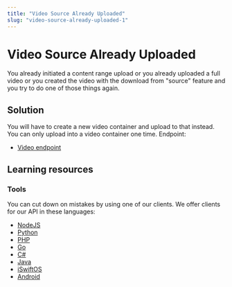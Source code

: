 ```yaml
---
title: "Video Source Already Uploaded"
slug: "video-source-already-uploaded-1"
---
```


Video Source Already Uploaded
=============================

You already initiated a content range upload or you already uploaded a full video or you created the video with the download from "source" feature and you try to do one of those things again.

## Solution 

You will have to create a new video container and upload to that instead. You can only upload into a video container one time. Endpoint:
* [Video endpoint](/reference/api/Videos#list-all-video-objects)

## Learning resources

### Tools

You can cut down on mistakes by using one of our clients. We offer clients for our API in these languages:

- [NodeJS](../sdks/api-clients/apivideo-nodejs-client.md)
- [Python](../sdks/api-clients/apivideo-python-client.md)
- [PHP](../sdks/api-clients/apivideo-php-client.md)
- [Go](../sdks/api-clients/apivideo-go-client.md)
- [C#](../sdks/api-clients/apivideo-csharp-client.md)
- [Java](../sdks/api-clients/apivideo-java-client.md)
- [iSwiftOS](../sdks/api-clients/apivideo-swift5-client.md)
- [Android](../sdks/api-clients/apivideo-android-client.md)

